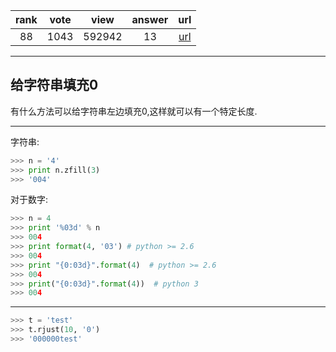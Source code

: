 
| rank | vote | view | answer | url |
|:-:|:-:|:-:|:-:|:-:|
|88|1043|592942|13| [url](http://stackoverflow.com/questions/339007/nicest-way-to-pad-zeroes-to-a-string) |
***

## 给字符串填充0

有什么方法可以给字符串左边填充0,这样就可以有一个特定长度.

***

字符串:

```python
>>> n = '4'
>>> print n.zfill(3)
>>> '004'
```

对于数字:

```python
>>> n = 4
>>> print '%03d' % n
>>> 004
>>> print format(4, '03') # python >= 2.6
>>> 004
>>> print "{0:03d}".format(4)  # python >= 2.6
>>> 004
>>> print("{0:03d}".format(4))  # python 3
>>> 004
```

***

```python
>>> t = 'test'
>>> t.rjust(10, '0')
>>> '000000test'
```
